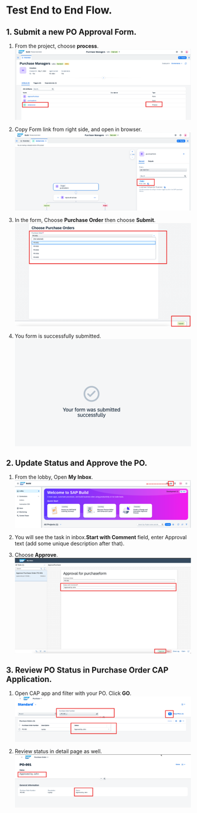 # Test End to End Flow.

## 1. Submit a new PO Approval Form.

1. From the project, choose **process**.
![](./images/process.png)

2. Copy Form link from right side, and open in browser.
![](./images/formlink.png)

3. In the form, Choose **Purchase Order** then choose **Submit**.
![](./images/choosepo.png)

4. You form is successfully submitted.
![](./images/submit.png)

## 2. Update Status and Approve the PO.

1. From the lobby, Open **My Inbox**.
![](./images/chooseinbox.png)

2. You will see the task in inbox.**Start with Comment** field, enter Approval text (add some unique description after that).
3. Choose **Approve**.
![](./images/approve.png)

## 3. Review PO Status in Purchase Order CAP Application.

1. Open CAP app and filter with your PO. Click **GO**.
![](./images/caplist.png)

2. Review status in detail page as well.
![](./images/capdetail.png)







